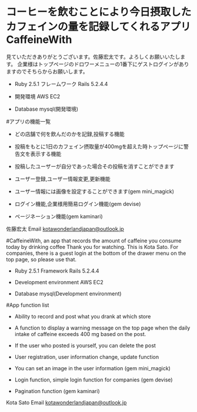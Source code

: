 # コーヒーを飲むことにより今日摂取したカフェインの量を記録してくれるアプリCaffeineWith
見ていただきありがとうございます。佐藤宏太です。よろしくお願いいたします。
企業様はトップページのドロワーメニューの1番下にゲストログインがありますのでそちらからお願いします。

* Ruby 2.5.1 フレームワーク Rails 5.2.4.4

* 開発環境 AWS EC2

* Database mysql(開発環境)  
  
#アプリの機能一覧

* どの店舗で何を飲んだのかを記録,投稿する機能  

* 投稿をもとに1日のカフェイン摂取量が400mgを超えた時トップページに警告文を表示する機能

* 投稿したユーザーが自分であった場合その投稿を消すことができます  

* ユーザー登録,ユーザー情報変更,更新機能  

* ユーザー情報には画像を設定することができます(gem mini_magick)

* ログイン機能,企業様用簡易ログイン機能(gem devise)

* ページネーション機能(gem kaminari)

佐藤宏太
Email <kotawonderlandjapan@outlook.jp>

#CaffeineWith, an app that records the amount of caffeine you consume today by drinking coffee
Thank you for watching. This is Kota Sato.
For companies, there is a guest login at the bottom of the drawer menu on the top page, so please use that.

* Ruby 2.5.1 Framework Rails 5.2.4.4

* Development environment AWS EC2

* Database mysql(Development environment)  

#App function list

* Ability to record and post what you drank at which store

* A function to display a warning message on the top page when the daily intake of caffeine exceeds 400 mg based on the post.

* If the user who posted is yourself, you can delete the post

* User registration, user information change, update function

* You can set an image in the user information (gem mini_magick)

* Login function, simple login function for companies (gem devise)

* Pagination function (gem kaminari)

Kota Sato
Email <kotawonderlandjapan@outlook.jp>
